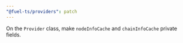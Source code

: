 ```yaml
---
"@fuel-ts/providers": patch
---
```


On the `Provider` class, make `nodeInfoCache` and `chainInfoCache` private fields.
